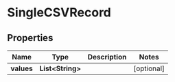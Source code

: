 

# SingleCSVRecord

## Properties

Name | Type | Description | Notes
------------ | ------------- | ------------- | -------------
**values** | **List&lt;String&gt;** |  |  [optional]



